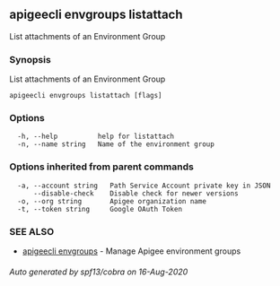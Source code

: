 ## apigeecli envgroups listattach

List attachments of an Environment Group

### Synopsis

List attachments of an Environment Group

```
apigeecli envgroups listattach [flags]
```

### Options

```
  -h, --help          help for listattach
  -n, --name string   Name of the environment group
```

### Options inherited from parent commands

```
  -a, --account string   Path Service Account private key in JSON
      --disable-check    Disable check for newer versions
  -o, --org string       Apigee organization name
  -t, --token string     Google OAuth Token
```

### SEE ALSO

* [apigeecli envgroups](apigeecli_envgroups.md)	 - Manage Apigee environment groups

###### Auto generated by spf13/cobra on 16-Aug-2020
